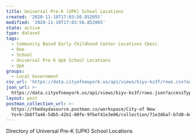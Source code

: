 ```yaml
---
title: Universal Pre-K (UPK) School Locations
created: '2020-11-10T17:03:56.852055'
modified: '2020-11-10T17:03:56.852065'
state: active
type: dataset
tags:
  - Community Based Early Childhood Center Locations Cbecc
  - Doe
  - School
  - Universal Pre K Upk School Locations
  - Upk
groups:
  - Local Government
csv_url: 'https://data.cityofnewyork.us/api/views/kiyv-ks3f/rows.csv?accessType=DOWNLOAD'
json_url: >-
  https://data.cityofnewyork.us/api/views/kiyv-ks3f/rows.json?accessType=DOWNLOAD
layout: post
postman_collection_url: >-
  https://thedaydasource.postman.co/workspace/City-of New
  York~3b6f7a46-5db5-42b1-80fe-9fbef41e3e06/collection/71e3d6a7-b7d0-4d51-aae4-48b0eaf88859
---
```

Directory of Universal Pre-K (UPK) School Locations
